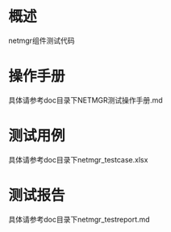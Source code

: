 # 概述

netmgr组件测试代码

# 操作手册

具体请参考doc目录下NETMGR测试操作手册.md

# 测试用例

具体请参考doc目录下netmgr_testcase.xlsx

# 测试报告

具体请参考doc目录下netmgr_testreport.md